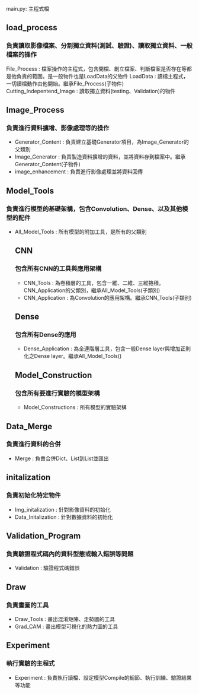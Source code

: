 main.py: 主程式檔

## load_process
### 負責讀取影像檔案、分割獨立資料(測試、驗證)、讀取獨立資料、一般檔案的操作
File_Process : 檔案操作的主程式，包含開檔、創立檔案、判斷檔案是否存在等都是他負責的範圍。是一般物件也是LoadData的父物件
LoadData : 讀檔主程式，一切讀檔動作由他開始。繼承File_Process(子物件)
Cutting_Indepentend_Image : 讀取獨立資料(testing、Validation)的物件

## Image_Process
### 負責進行資料擴增、影像處理等的操作
* Generator_Content : 負責建立基礎Generator項目，為Image_Generator的父類別
* Image_Generator : 負責製造資料擴增的資料，並將資料存到檔案中。繼承Generator_Content(子物件)
* image_enhancement : 負責進行影像處理並將資料回傳

## Model_Tools
### 負責進行模型的基礎架構，包含Convolution、Dense、以及其他模型的配件
* All_Model_Tools : 所有模型的附加工具，是所有的父類別

    ## CNN
    ### 包含所有CNN的工具與應用架構
    * CNN_Tools : 為卷積層的工具，包含一維、二維、三維捲積。CNN_Application的父類別，繼承All_Model_Tools(子類別)
    * CNN_Application : 為Convolution的應用架構。繼承CNN_Tools(子類別)

    ## Dense
    ### 包含所有Dense的應用
    * Dense_Application : 為全連階層工具，包含一般Dense layer與增加正則化之Dense layer。繼承All_Model_Tools()

    ## Model_Construction
    ### 包含所有要進行實驗的模型架構
    * Model_Constructions : 所有模型的實驗架構

## Data_Merge
### 負責進行資料的合併
* Merge : 負責合併Dict、List到List並匯出

## initalization
### 負責初始化特定物件
* Img_initalization : 針對影像資料的初始化
* Data_Initalization : 針對數據資料的初始化

## Validation_Program
### 負責驗證程式碼內的資料型態或輸入錯誤等問題
* Validation : 驗證程式碼錯誤

## Draw
### 負責畫圖的工具
* Draw_Tools : 畫出混淆矩陣、走勢圖的工具
* Grad_CAM : 畫出模型可視化的熱力圖的工具

## Experiment
### 執行實驗的主程式
* Experiment : 負責執行讀檔、設定模型Compile的細節、執行訓練、驗證結果等功能
